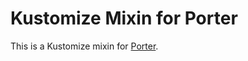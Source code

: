 # Kustomize Mixin for Porter

This is a Kustomize mixin for [Porter](https://github.com/deislabs/porter).
